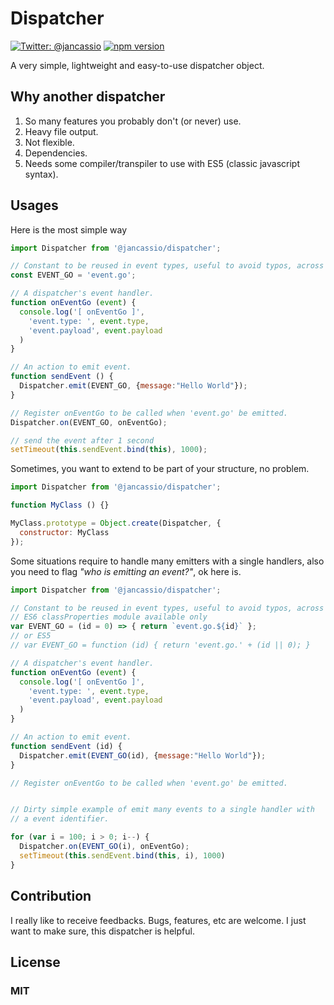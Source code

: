 # Dispatcher

[![Twitter: @jancassio](https://img.shields.io/badge/contact-@jancassio-blue.svg)](https://twitter.com/jancassio)
[![npm version](https://badge.fury.io/js/%40jancassio%2Fdispatcher.svg)](https://www.npmjs.com/package/@jancassio/dispatcher)

A very simple, lightweight and easy-to-use dispatcher object.

## Why another dispatcher

1. So many features you probably don't (or never) use.
2. Heavy file output.
3. Not flexible.
4. Dependencies.
5. Needs some compiler/transpiler to use with ES5 (classic javascript syntax).

## Usages

Here is the most simple way

```javascript
import Dispatcher from '@jancassio/dispatcher';

// Constant to be reused in event types, useful to avoid typos, across usage.
const EVENT_GO = 'event.go';

// A dispatcher's event handler.
function onEventGo (event) {
  console.log('[ onEventGo ]',
    'event.type: ', event.type,
    'event.payload', event.payload
  )
}

// An action to emit event.
function sendEvent () {
  Dispatcher.emit(EVENT_GO, {message:"Hello World"});
}

// Register onEventGo to be called when 'event.go' be emitted.
Dispatcher.on(EVENT_GO, onEventGo);

// send the event after 1 second
setTimeout(this.sendEvent.bind(this), 1000);

```

Sometimes, you want to extend to be part of your structure, no problem.

```javascript
import Dispatcher from '@jancassio/dispatcher';

function MyClass () {}

MyClass.prototype = Object.create(Dispatcher, {
  constructor: MyClass
});

```

Some situations require to handle many emitters with a single handlers, also
you need to flag _"who is emitting an event?"_, ok here is.

```javascript
import Dispatcher from '@jancassio/dispatcher';

// Constant to be reused in event types, useful to avoid typos, across usage.
// ES6 classProperties module available only
var EVENT_GO = (id = 0) => { return `event.go.${id}` };
// or ES5
// var EVENT_GO = function (id) { return 'event.go.' + (id || 0); }

// A dispatcher's event handler.
function onEventGo (event) {
  console.log('[ onEventGo ]',
    'event.type: ', event.type,
    'event.payload', event.payload
  )
}

// An action to emit event.
function sendEvent (id) {
  Dispatcher.emit(EVENT_GO(id), {message:"Hello World"});
}

// Register onEventGo to be called when 'event.go' be emitted.


// Dirty simple example of emit many events to a single handler with
// a event identifier.

for (var i = 100; i > 0; i--) {
  Dispatcher.on(EVENT_GO(i), onEventGo);
  setTimeout(this.sendEvent.bind(this, i), 1000)
}

```

## Contribution
I really like to receive feedbacks. Bugs, features, etc are welcome. I just want
to make sure, this dispatcher is helpful.

## License
### MIT
